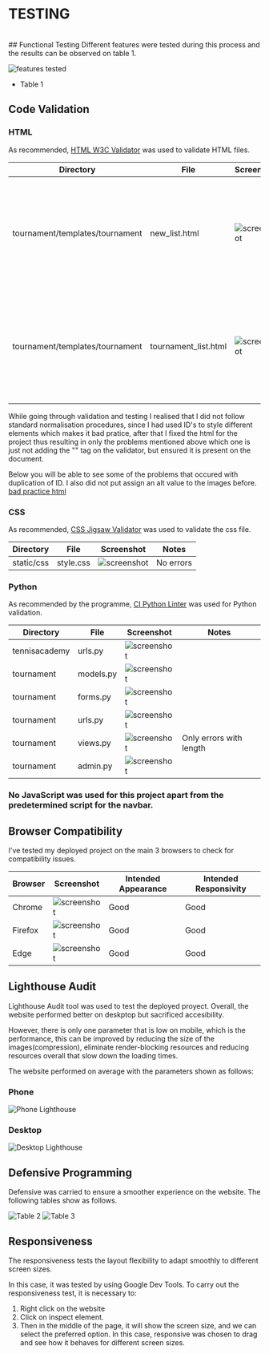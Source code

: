 # TESTING
<br>
## Functional Testing
Different features were tested during this process and the results can be observed on table 1.

![features tested](documentation/testing/features%20tested.png) 
 - Table 1


## Code Validation

### HTML

As recommended, [HTML W3C Validator](https://validator.w3.org) was used to validate HTML files.

| Directory | File | Screenshot | Notes |
| --- | --- | --- | --- |
| tournament/templates/tournament | new_list.html | ![screenshot](documentation/testing/home-w3c.png) | 1 error present on all pages - it comes from the fontawesome kit: transform: var(--fa-rotate-angle, none)|
| tournament/templates/tournament | tournament_list.html | ![screenshot](documentation/testing/tournamentsw3c-.png) | 1 error present on all pages - it comes from the fontawesome kit: transform: var(--fa-rotate-angle, none)|

While going through validation and testing I realised that I did not follow standard normalisation procedures, since I had used ID's to style different elements which makes it bad pratice, after that I fixed the html for the project thus resulting in only the problems mentioned above which one is just not adding the "<!DOCTYPE html>" tag on the validator, but ensured it is present on the document.

Below you will be able to see some of the problems that occured with duplication of ID. I also did not put assign an alt value to the images before. [bad practice html](documentation/testing/Duplication%20of%20ID.png)


### CSS

As recommended, [CSS Jigsaw Validator](https://jigsaw.w3.org/css-validator) was used to validate the css file.


| Directory | File | Screenshot | Notes |
| --- | --- | --- | --- |
| static/css | style.css | ![screenshot](documentation/testing/css-w3c.png)| No errors |

### Python

As recommended by the programme, [CI Python Linter](https://pep8ci.herokuapp.com) was used for Python validation.

| Directory | File | Screenshot | Notes |
| --- | --- | --- | --- |
| tennisacademy | urls.py |  ![screenshot](documentation/testing/urls-py.png) |
| tournament | models.py |  ![screenshot](documentation/testing/models-py.png) |
| tournament | forms.py |  ![screenshot](documentation/testing/forms-py.png) |
| tournament | urls.py |  ![screenshot](documentation/testing/urls-tourn-py.png) |
| tournament | views.py |  ![screenshot](documentation/testing/views-py.png) | Only errors with length |
| tournament | admin.py |  ![screenshot](documentation/testing/admin-py.png) |

### No JavaScript was used for this project apart from the predetermined script for the navbar.


## Browser Compatibility

I've tested my deployed project on the main 3 browsers to check for compatibility issues.

| Browser | Screenshot | Intended Appearance | Intended Responsivity |
| --- | --- | --- | --- |
| Chrome| ![screenshot](documentation/testing/chrome.png) | Good | Good |
| Firefox| ![screenshot](documentation/testing/firefox.png) | Good | Good |
| Edge| ![screenshot](documentation/testing/edge.png) | Good | Good |


## Lighthouse Audit

Lighthouse Audit tool was used to test the deployed proyect. Overall, the website performed better on deskptop but sacrificed accesibility.

However, there is only one parameter that is low on mobile, which is the performance, this can be improved by reducing the size of the images(compression), eliminate render-blocking resources and reducing resources overall that slow down the loading times.

The website performed on average with the parameters shown as follows:

### Phone
![Phone Lighthouse](documentation/testing/lighthouse-phone.png)

### Desktop
![Desktop Lighthouse](documentation/testing/lighthouse-desktop.png)


## Defensive Programming

Defensive was carried to ensure a smoother experience on the website. The following tables show as follows.

![Table 2](documentation/testing/home,%20tournaments,%20news.png)
![Table 3](documentation/testing/Profile,%20Edit%20Profile,%20Add%20Tournament,%20Add%20News,%20Register,%20Log%20In,%20Log%20Out.png)

## Responsiveness

The responsiveness tests the layout flexibility to adapt smoothly to different screen sizes.

In this case, it was tested by using Google Dev Tools. To carry out the responsiveness test, it is necessary to:

1. Right click on the website
2. Click on inspect element.
3. Then in the middle of the page, it will show the screen size, and we can select the preferred option. In this case, responsive was chosen to drag and see how it behaves for different screen sizes.

